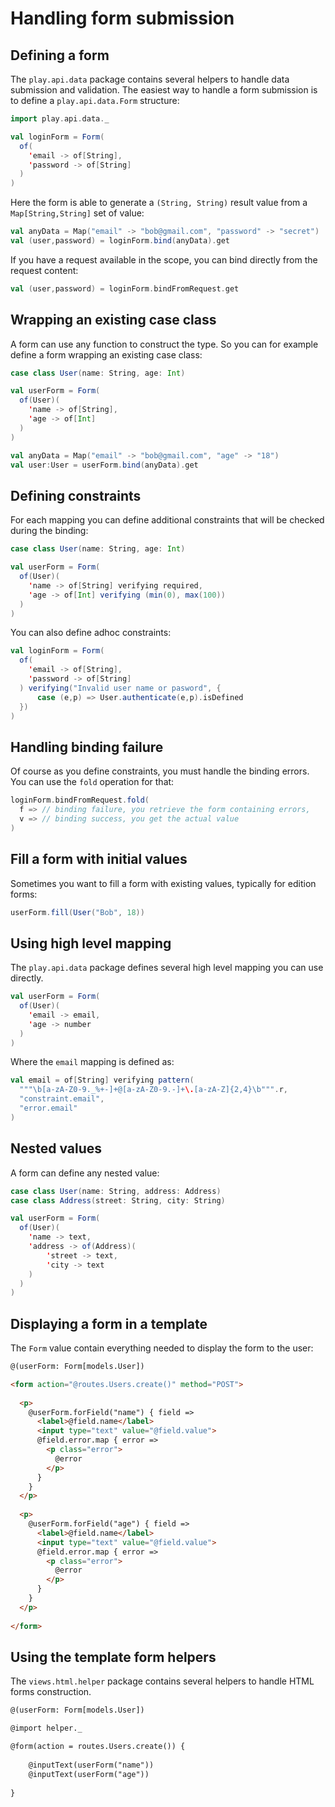 # Handling form submission

## Defining a form

The `play.api.data` package contains several helpers to handle data submission and validation. The easiest way to handle a form submission is to define a `play.api.data.Form` structure:

```scala
import play.api.data._

val loginForm = Form(
  of(
    'email -> of[String],
    'password -> of[String]
  )
)
```

Here the form is able to generate a `(String, String)` result value from a `Map[String,String]` set of value:

```scala
val anyData = Map("email" -> "bob@gmail.com", "password" -> "secret")
val (user,password) = loginForm.bind(anyData).get
```

If you have a request available in the scope, you can bind directly from the request content:

```scala
val (user,password) = loginForm.bindFromRequest.get
```

## Wrapping an existing case class

A form can use any function to construct the type. So you can for example define a form wrapping an existing case class:

```scala
case class User(name: String, age: Int)

val userForm = Form(
  of(User)(
    'name -> of[String],
    'age -> of[Int]
  )
)

val anyData = Map("email" -> "bob@gmail.com", "age" -> "18")
val user:User = userForm.bind(anyData).get
```

## Defining constraints

For each mapping you can define additional constraints that will be checked during the binding:

```scala
case class User(name: String, age: Int)

val userForm = Form(
  of(User)(
    'name -> of[String] verifying required,
    'age -> of[Int] verifying (min(0), max(100))
  )
)
```

You can also define adhoc constraints:

```scala
val loginForm = Form(
  of(
    'email -> of[String],
    'password -> of[String]
  ) verifying("Invalid user name or pasword", { 
      case (e,p) => User.authenticate(e,p).isDefined 
  })
)
```

## Handling binding failure

Of course as you define constraints, you must handle the binding errors. You can use the `fold` operation for that:

```scala
loginForm.bindFromRequest.fold(
  f => // binding failure, you retrieve the form containing errors,
  v => // binding success, you get the actual value 
)
```

## Fill a form with initial values

Sometimes you want to fill a form with existing values, typically for edition forms:

```scala
userForm.fill(User("Bob", 18))
```

## Using high level mapping

The `play.api.data` package defines several high level mapping you can use directly.

```scala
val userForm = Form(
  of(User)(
    'email -> email,
    'age -> number
  )
)
```

Where the `email` mapping is defined as:

```scala
val email = of[String] verifying pattern(
  """\b[a-zA-Z0-9._%+-]+@[a-zA-Z0-9.-]+\.[a-zA-Z]{2,4}\b""".r,
  "constraint.email",
  "error.email"
)
```

## Nested values

A form can define any nested value:

```scala
case class User(name: String, address: Address)
case class Address(street: String, city: String)

val userForm = Form(
  of(User)(
    'name -> text,
    'address -> of(Address)(
        'street -> text,
        'city -> text
    )
  )
)
```

## Displaying a form in a template

The `Form` value contain everything needed to display the form to the user:

```html
@(userForm: Form[models.User])

<form action="@routes.Users.create()" method="POST">
    
  <p>
    @userForm.forField("name") { field =>
      <label>@field.name</label>
      <input type="text" value="@field.value">
      @field.error.map { error =>
        <p class="error">
          @error
        </p>
      } 
    }    
  </p>
  
  <p>
    @userForm.forField("age") { field =>
      <label>@field.name</label>
      <input type="text" value="@field.value">
      @field.error.map { error =>
        <p class="error">
          @error
        </p>
      } 
    }    
  </p>
    
</form>
```

## Using the template form helpers

The `views.html.helper` package contains several helpers to handle HTML forms construction.

```html
@(userForm: Form[models.User])

@import helper._

@form(action = routes.Users.create()) {
    
    @inputText(userForm("name"))
    @inputText(userForm("age"))
    
}
```




